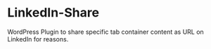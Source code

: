 # LinkedIn-Share
WordPress Plugin to share specific tab container content as URL on LinkedIn for reasons.
